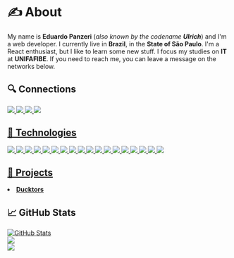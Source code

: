 <h1>✍ About</h1>
<p>My name is <b>Eduardo Panzeri</b> (<i>also known by the codename <b>Ulrich</b></i>) and I'm a web developer. I currently live in <b>Brazil</b>, in the <b>State of São Paulo</b>. I'm a React enthusiast, but I like to learn some new stuff. I focus my studies on <b>IT</b> at <b>UNIFAFIBE</b>. If you need to reach me, you can leave a message on the networks below.


<h2>🔍 Connections</h2>
<p align="left">
<a href="https://www.linkedin.com/in/eduardo-da-mata-panzeri">
  <img src="https://img.shields.io/badge/linkedin-%230077B5.svg?style=for-the-badge&logo=linkedin&logoColor=white" />
</a>
<a href="https://www.reddit.com/user/UIrich/">
    <img src="https://img.shields.io/badge/Reddit-FF4500?style=for-the-badge&logo=reddit&logoColor=white" />
</a>
<a href="https://t.me/eduagainstthemachine">
    <img src="https://img.shields.io/badge/Telegram-2CA5E0?style=for-the-badge&logo=telegram&logoColor=white)" />
</a>
<a href="mailto:eduardomatapanzeri@outlook.com">
    <img src="https://img.shields.io/badge/Microsoft_Outlook-0078D4?style=for-the-badge&logo=microsoft-outlook&logoColor=white" />
</p>

<h2>🚀 Technologies</h2>
<p align="left">
<img src="https://img.shields.io/badge/html5-%23E34F26.svg?style=for-the-badge&logo=html5&logoColor=white" /> 
<img src="https://img.shields.io/badge/css3-%231572B6.svg?style=for-the-badge&logo=css3&logoColor=white" />
<img src="https://img.shields.io/badge/javascript-%23323330.svg?style=for-the-badge&logo=javascript&logoColor=%23F7DF1E" />
<img src="https://img.shields.io/badge/php-%23777BB4.svg?style=for-the-badge&logo=php&logoColor=white" />
<img src="https://img.shields.io/badge/python-3670A0?style=for-the-badge&logo=python&logoColor=ffdd54" />
<img src="https://img.shields.io/badge/node.js-6DA55F?style=for-the-badge&logo=node.js&logoColor=white" />
<img src="https://img.shields.io/badge/react-%2320232a.svg?style=for-the-badge&logo=react&logoColor=%2361DAFB" />
<img src="https://img.shields.io/badge/vite-%23646CFF.svg?style=for-the-badge&logo=vite&logoColor=white" />
<img src="https://img.shields.io/badge/bootstrap-%238511FA.svg?style=for-the-badge&logo=bootstrap&logoColor=white" />
<img src="https://img.shields.io/badge/chakra-%234ED1C5.svg?style=for-the-badge&logo=chakraui&logoColor=white" />
<img src="https://img.shields.io/badge/Windows-0078D6?style=for-the-badge&logo=windows&logoColor=white" />
<img src="https://img.shields.io/badge/Linux-FCC624?style=for-the-badge&logo=linux&logoColor=black" />
<img src="https://img.shields.io/badge/Microsoft%20SQL%20Server-CC2927?style=for-the-badge&logo=microsoft%20sql%20server&logoColor=white" />
<img src="https://img.shields.io/badge/mysql-%2300f.svg?style=for-the-badge&logo=mysql&logoColor=white" />
<img src="https://img.shields.io/badge/typescript-%23007ACC.svg?style=for-the-badge&logo=typescript&logoColor=white" />
<img src="https://img.shields.io/badge/git-%23F05033.svg?style=for-the-badge&logo=git&logoColor=white" />
<img src="https://img.shields.io/badge/azure-%230072C6.svg?style=for-the-badge&logo=microsoftazure&logoColor=white)" />
<img src="https://img.shields.io/badge/GoogleCloud-%234285F4.svg?style=for-the-badge&logo=google-cloud&logoColor=white" />
  
</p>

<h2>🌟 Projects</h2>
<li><b><a href="https://github.com/UIrich/Ducktors">Ducktors</a></b></li>
  

<h2>📈 GitHub Stats</h2>
<a href="https://github.com/UIrich">
  <img align="center" src="https://github-readme-stats.vercel.app/api?username=UIrich&show_icons=true&line_height=27&count_private=true&title_color=ffffff&text_color=c9cacc&icon_color=2bbc8a&bg_color=1d1f21" alt="GitHub Stats" />
</a><br/>

<a href="https://github.com/UIrich">
  <img align="center" src="https://streak-stats.demolab.com?user=UIrich&background=1D1F21&dates=FFFFFF&sideNums=2BBC8A&currStreakNum=2BBC8A&currStreakLabel=2BBC8A&fire=2BBC8A&ring=2BBC8A&stroke=FFFFFF&sideLabels=2BBC8A"/>
  </a><br/>
  
 <a href="https://github.com/UIrich">
  <img align="center" src="https://github-readme-stats.vercel.app/api/top-langs/?username=UIrich&hide=java,html,tex&title_color=ffffff&text_color=c9cacc&icon_color=2bbc8a&bg_color=1d1f21&langs_count=3" />
</a>
